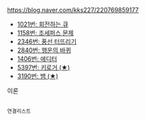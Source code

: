 https://blog.naver.com/kks227/220769859177

* [1021번: 회전하는 큐](https://acmicpc.net/problem/1021)
* [1158번: 조세퍼스 문제](https://acmicpc.net/problem/1158)
* [2346번: 풍선 터뜨리기](https://acmicpc.net/problem/2346)
* [2840번: 행운의 바퀴](https://acmicpc.net/problem/2840)
* [1406번: 에디터](https://acmicpc.net/problem/1406)
* [5397번: 키로거 (★)](https://acmicpc.net/problem/5397)
* [3190번: 뱀 (★)](https://acmicpc.net/problem/3190)


이론

```

연결리스트






```
